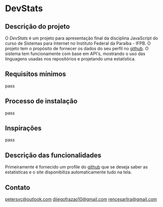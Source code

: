 # DevStats

## Descrição do projeto

O *DevStats* é um projeto para apresentação final da disciplina JavaScript do curso de Sistemas para Internet no Instituto Federal da Paraíba - IFPB.
O projeto tem o propósito de fornecer os dados do seu perfil no [github](https://github.com). O sistema tem funcionamente com base em API's, mostrando o uso das linguagens usadas nos repositórios e projetando uma estatística.

## Requisitos mínimos

pass

## Processo de instalação

pass

## Inspirações

pass

## Descrição das funcionalidades

Primeiramente é fornecido um profile do [github](https://github.com) que se deseja saber as estatísticas e o site disponibiliza automaticamente tudo na tela.

## Contato

<petersvc@outlook.com>
<diiegofrazao10@gmail.com>
<rencesarlira@gmail.com>
